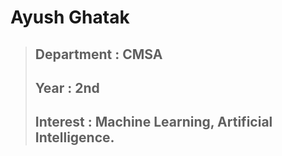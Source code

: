 # Ayush Ghatak
  >## Department : CMSA
  >## Year : 2nd
  >## Interest : Machine Learning, Artificial Intelligence.
